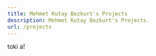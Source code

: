 ```yaml
---
title: Mehmet Kutay Bozkurt's Projects
description: Mehmet Kutay Bozkurt's Projects.
url: /projects
---
```


toki a!